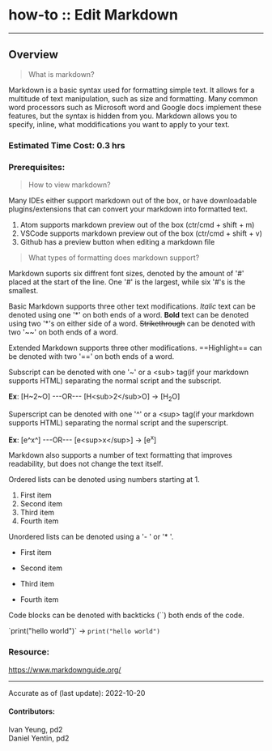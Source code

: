 # how-to :: Edit Markdown
---
## Overview

> What is markdown?

Markdown is a basic syntax used for formatting simple text. It allows for a multitude of text manipulation, such as size and formatting. Many common word processors such as Microsoft word and Google docs implement these features, but the syntax is hidden from you. Markdown allows you to specify, inline, what moddifications you want to apply to your text.

### Estimated Time Cost: 0.3 hrs

### Prerequisites:
> How to view markdown?

Many IDEs either support markdown out of the box, or have downloadable plugins/extensions that can convert your markdown into formatted text.

1. Atom supports markdown preview out of the box (ctr/cmd + shift + m)
2. VSCode supports markdown preview out of the box (ctr/cmd + shift + v)
3. Github has a preview button when editing a markdown file

> What types of formatting does markdown support?

Markdown suports six diffrent font sizes, denoted by the amount of '\#' placed at the start of the line. One '\#' is the largest, while six '\#'s is the smallest.

Basic Markdown supports three other text modifications. *Italic* text can be denoted using one '\*' on both ends of a word. **Bold** text can be denoted using two '*'s on either side of a word.
~~Strikethrough~~ can be denoted with two '\~\~' on both ends of a word.

Extended Markdown supports three other modifications. ==Highlight== can be denoted with two '\=\=' on both ends of a word.

Subscript can be denoted with one '~' or a \<sub> tag(if your markdown supports HTML) separating the normal script and the subscript.

**Ex**: [H\~2\~O] ---OR--- [H\<sub>2\</sub>O] &rarr; [H<sub>2</sub>O]

Superscript can be denoted with one '^' or a \<sup> tag(if your markdown supports HTML) separating the normal script and the superscript.

**Ex**: [e\^x\^] ---OR--- [e\<sup>x\</sup>] &rarr; [e<sup>x</sup>]

Markdown also supports a number of text formatting that improves readability, but does not change the text itself.

Ordered lists can be denoted using numbers starting at 1.
1. First item
2. Second item
3. Third item
4. Fourth item

Unordered lists can be denoted using a '- ' or '* '.
- First item
* Second item
- Third item
* Fourth item

Code blocks can be denoted with backticks (\`\`) both ends of the code.

\`print("hello world")\` &rarr; `print("hello world")`

### Resource:

https://www.markdownguide.org/

---

Accurate as of (last update): 2022-10-20

#### Contributors:  
Ivan Yeung, pd2  
Daniel Yentin, pd2  
